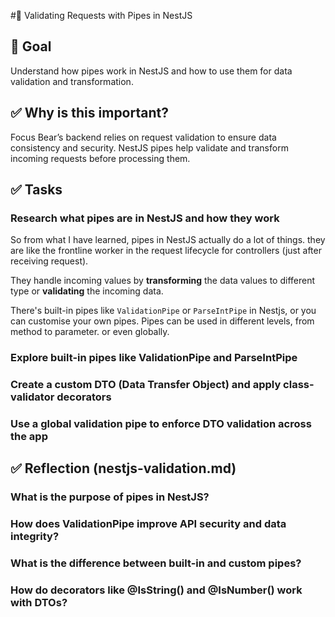 #📌 Validating Requests with Pipes in NestJS
## 🎯 Goal
Understand how pipes work in NestJS and how to use them for data validation and transformation.

## ✅ Why is this important?
Focus Bear’s backend relies on request validation to ensure data consistency and security. NestJS pipes help validate and transform incoming requests before processing them.

## ✅ Tasks
### Research what pipes are in NestJS and how they work
So from what I have learned, pipes in NestJS actually do a lot of things. they are like the frontline worker in the request lifecycle for controllers (just after receiving request). 

They handle incoming values by **transforming** the data values to different type or **validating** the incoming data. 

There's built-in pipes like `ValidationPipe` or `ParseIntPipe` in Nestjs, or you can customise your own pipes. Pipes can be used in different levels, from method to parameter. or even globally.

### Explore built-in pipes like ValidationPipe and ParseIntPipe

### Create a custom DTO (Data Transfer Object) and apply class-validator decorators

### Use a global validation pipe to enforce DTO validation across the app

## ✅ Reflection (nestjs-validation.md)
### What is the purpose of pipes in NestJS?
### How does ValidationPipe improve API security and data integrity?
### What is the difference between built-in and custom pipes?
### How do decorators like @IsString() and @IsNumber() work with DTOs?